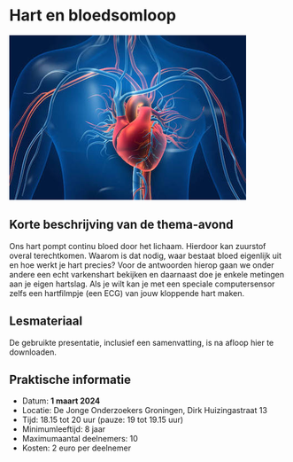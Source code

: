 # Hart en bloedsomloop

![bloedsomloop](bloedsomloop.jpg)

## Korte beschrijving van de thema-avond
Ons hart pompt continu bloed door het lichaam. Hierdoor kan zuurstof overal terechtkomen. Waarom is dat nodig, waar bestaat bloed eigenlijk uit en hoe werkt je hart precies? Voor de antwoorden hierop gaan we onder andere een echt varkenshart bekijken en daarnaast doe je enkele metingen aan je eigen hartslag. Als je wilt kan je met een speciale computersensor zelfs een hartfilmpje (een ECG) van jouw kloppende hart maken.

## Lesmateriaal
De gebruikte presentatie, inclusief een samenvatting, is na afloop hier te downloaden.

## Praktische informatie
- Datum: **1 maart 2024**
- Locatie: De Jonge Onderzoekers Groningen, Dirk Huizingastraat 13
- Tijd: 18.15 tot 20 uur (pauze: 19 tot 19.15 uur)
- Minimumleeftijd: 8 jaar
- Maximumaantal deelnemers: 10
- Kosten: 2 euro per deelnemer
